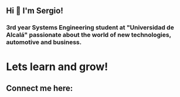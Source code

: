 ## Hi 👋 I'm Sergio!
### 3rd year Systems Engineering student at "Universidad de Alcalá" passionate about the world of new technologies, automotive and business.
# Lets learn and grow!

## Connect me here:



<!--
**sennayrton/sennayrton** is a ✨ _special_ ✨ repository because its `README.md` (this file) appears on your GitHub profile.



Here are some ideas to get you started:

- 🔭 I’m currently working on ...
###- 🌱 I’m currently learning ...
- 👯 I’m looking to collaborate on ...
- 📫 How to reach me: ...
- 😄 Pronouns: ...
- ⚡ Fun fact: ...
-->
